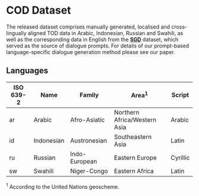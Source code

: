 # COD Dataset

The released dataset comprises manually generated, localised and cross-lingually aligned TOD data in Arabic, Indonesian, Russian and Swahili, as well as the corresponding data in English from the [**SGD**](https://github.com/google-research-datasets/dstc8-schema-guided-dialogue) dataset, which served as the source of dialogue prompts. For details of our prompt-based language-specific dialogue generation method please see our paper.   


## Languages

| ISO 639-2 | Name | Family | Area<sup>1</sup> | Script |
|---|---|---|---|---|
| ar | Arabic | Afro-Asiatic | Northern Africa/Western Asia | Arabic |
| id | Indonesian | Austronesian | Southeastern Asia | Latin |
| ru | Russian | Indo-European | Eastern Europe | Cyrillic |
| sw | Swahili | Niger-Congo | Eastern Africa | Latin |

<sup>1</sup> According to the United Nations geoscheme.

